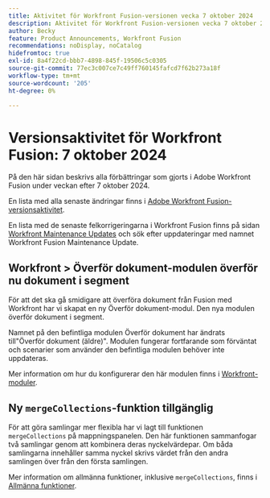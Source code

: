 ```yaml
---
title: Aktivitet för Workfront Fusion-versionen vecka 7 oktober 2024
description: Aktivitet för Workfront Fusion-versionen vecka 7 oktober 2024
author: Becky
feature: Product Announcements, Workfront Fusion
recommendations: noDisplay, noCatalog
hidefromtoc: true
exl-id: 8a4f22cd-bbb7-4898-845f-19506c5c0305
source-git-commit: 77ec3c007ce7c49ff760145fafcd7f62b273a18f
workflow-type: tm+mt
source-wordcount: '205'
ht-degree: 0%

---
```


# Versionsaktivitet för Workfront Fusion: 7 oktober 2024

På den här sidan beskrivs alla förbättringar som gjorts i Adobe Workfront Fusion under veckan efter 7 oktober 2024.

En lista med alla senaste ändringar finns i [Adobe Workfront Fusion-versionsaktivitet](/help/workfront-fusion/fusion-product-releases/fusion-release-activity.md).

En lista med de senaste felkorrigeringarna i Workfront Fusion finns på sidan [Workfront Maintenance Updates](https://experienceleague.adobe.com/docs/workfront-known-issues/releases/current-updates.html) och sök efter uppdateringar med namnet Workfront Fusion Maintenance Update.

## Workfront > Överför dokument-modulen överför nu dokument i segment

För att det ska gå smidigare att överföra dokument från Fusion med Workfront har vi skapat en ny Överför dokument-modul. Den nya modulen överför dokument i segment.

Namnet på den befintliga modulen Överför dokument har ändrats till&quot;Överför dokument (äldre)&quot;. Modulen fungerar fortfarande som förväntat och scenarier som använder den befintliga modulen behöver inte uppdateras.

Mer information om hur du konfigurerar den här modulen finns i [Workfront-moduler](/help/workfront-fusion/references/apps-and-modules/adobe-connectors/workfront-modules.md).

## Ny `mergeCollections`-funktion tillgänglig

För att göra samlingar mer flexibla har vi lagt till funktionen `mergeCollections` på mappningspanelen. Den här funktionen sammanfogar två samlingar genom att kombinera deras nyckelvärdepar. Om båda samlingarna innehåller samma nyckel skrivs värdet från den andra samlingen över från den första samlingen.

Mer information om allmänna funktioner, inklusive `mergeCollections`, finns i [Allmänna funktioner](/help/workfront-fusion/references/mapping-panel/functions/general-functions.md).
